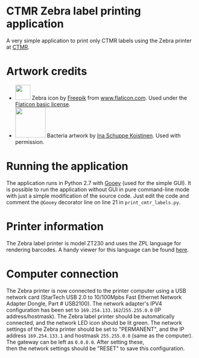 # CTMR Zebra label printing application
A very simple application to print only CTMR labels using the Zebra printer
at [CTMR](http://ki.se/en/research/centre-for-translational-microbiome-research-ctmr).

# Artwork credits
* <img src="https://image.flaticon.com/icons/svg/141/141701.svg" width=40> Zebra icon by [Freepik](www.freepik.com) from www.flaticon.com. Used under the [Flaticon basic license](http://file000.flaticon.com/downloads/license/license.pdf).
* <img src="http://ki.se/sites/default/files/styles/1_of_3/public/ina-ctmr_0.jpg?itok=AWJgtpVZ" width=80> Bacteria artwork by [Ina Schuppe Koistinen](http://www.inasakvareller.se/). Used with permission.

# Running the application
The application runs in Python 2.7 with
[Gooey](https://github.com/chriskiehl/Gooey) (used for the simple GUI). It is
possible to run the application without GUI in pure command-line mode with
just a simple modification of the source code. Just edit the code and comment
the `@Gooey` decorator line on line 21 in `print_cmtr_labels.py`.

# Printer information
The Zebra label printer is model ZT230 and uses the ZPL language for rendering
barcodes. A handy viewer for this language can be found [here](http://labelary.com/viewer.html).

# Computer connection
The Zebra printer is now connected to the printer computer using a USB network card (StarTech USB
2.0 to 10/100Mpbs Fast Ethernet Network Adapter Dongle, Part # USB2100). The network adapter's
IPV4 configuration has been set to `169.254.133.162`/`255.255.0.0` (IP address/hostmask).
The Zebra label printer should be automatically connected, and the network LED icon should be
lit green.
The network settings of the Zebra printer should be set to "PERMANENT", and the IP address 
`169.254.133.1` and hostmask `255.255.0.0` (same as the computer). 
The gateway can be left as `0.0.0.0`. After setting these,  
then the network settings should be "RESET" to save this configuration.
